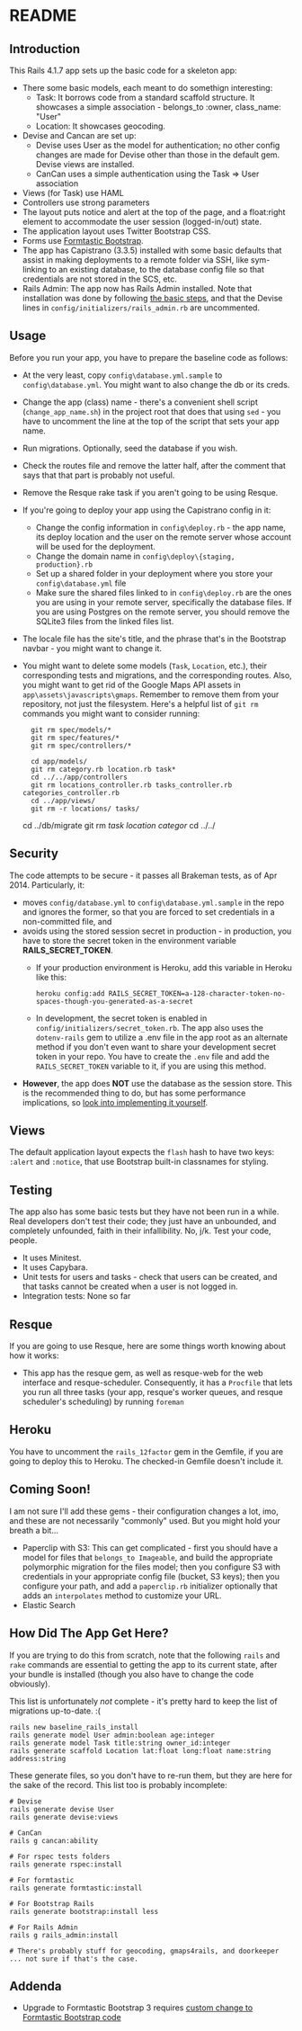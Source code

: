 # README

## Introduction

This Rails 4.1.7 app sets up the basic code for a skeleton app:

* There some basic models, each meant to do somethign interesting:
  * Task: It borrows code from a standard scaffold structure. It showcases a simple association - belongs_to :owner, class_name: "User"
  * Location: It showcases geocoding.
* Devise and Cancan are set up:
  * Devise uses User as the model for authentication; no other config changes are made for Devise other than those in the default gem. Devise views are installed.
  * CanCan uses a simple authentication using the Task => User association
* Views (for Task) use HAML
* Controllers use strong parameters
* The layout puts notice and alert at the top of the page, and a float:right element to accommodate the user session (logged-in/out) state.
* The application layout uses Twitter Bootstrap CSS.
* Forms use [Formtastic Bootstrap](https://github.com/mjbellantoni/formtastic-bootstrap).
* The app has Capistrano (3.3.5) installed with some basic defaults that assist in making deployments to a remote folder via SSH, like sym-linking to an existing database, to the database config file so that credentials are not stored in the SCS, etc.
* Rails Admin: The app now has Rails Admin installed. Note that installation was done by following [the basic steps](https://github.com/sferik/rails_admin#installation), and that the Devise lines in `config/initializers/rails_admin.rb` are uncommented. 

## Usage

Before you run your app, you have to prepare the baseline code as follows:

* At the very least, copy `config\database.yml.sample` to `config\database.yml`. You might want to also change the db or its creds.
* Change the app (class) name - there's a convenient shell script (`change_app_name.sh`) in the project root that does that using `sed` - you have to uncomment the line at the top of the script that sets your app name.
* Run migrations. Optionally, seed the database if you wish.
* Check the routes file and remove the latter half, after the comment that says that that part is probably not useful.
* Remove the Resque rake task if you aren't going to be using Resque.
* If you're going to deploy your app using the Capistrano config in it:
  * Change the config information in `config\deploy.rb` - the app name, its deploy location and the user on the remote server whose account will be used for the deployment.
  * Change the domain name in `config\deploy\{staging, production}.rb`
  * Set up a shared folder in your deployment where you store your `config\database.yml` file
  * Make sure the shared files linked to in `config\deploy.rb` are the ones you are using in your remote server, specifically the database files. If you are using Postgres on the remote server, you should remove the SQLite3 files from the linked files list.
* The locale file has the site's title, and the phrase that's in the Bootstrap navbar - you might want to change it.
* You might want to delete some models (`Task`, `Location`, etc.), their corresponding tests and migrations, and the corresponding routes. Also, you might want to get rid of the Google Maps API assets in `app\assets\javascripts\gmaps`. Remember to remove them from your repository, not just the filesystem. Here's a helpful list of `git rm` commands you might want to consider running:

        git rm spec/models/*
        git rm spec/features/*
        git rm spec/controllers/*
        
        cd app/models/
        git rm category.rb location.rb task*
        cd ../../app/controllers
        git rm locations_controller.rb tasks_controller.rb categories_controller.rb
        cd ../app/views/
        git rm -r locations/ tasks/	
	cd ../db/migrate
	git rm *task* *location* *categor*
        cd ../../

## Security

The code attempts to be secure - it passes all Brakeman tests, as of Apr 2014. Particularly, it:

* moves `config/database.yml` to `config\database.yml.sample` in the repo and ignores the former, so that you are forced to set credentials in a non-committed file, and
* avoids using the stored session secret in production - in production, you have to store the secret token in the environment variable **RAILS_SECRET_TOKEN**.
  * If your production environment is Heroku, add this variable in Heroku like this:

        heroku config:add RAILS_SECRET_TOKEN=a-128-character-token-no-spaces-though-you-generated-as-a-secret
	
  * In development, the secret token is enabled in `config/initializers/secret_token.rb`. The app also uses the `dotenv-rails` gem to utilize a .env file in the app root as an alternate method if you don't even want to share your development secret token in your repo. You have to create the `.env` file and add the `RAILS_SECRET_TOKEN` variable to it, if you are using this method.
* **However**, the app does **NOT** use the database as the session store. This is the recommended thing to do, but has some performance implications, so [look into implementing it yourself](https://github.com/rails/activerecord-session_store).

## Views

The default application layout expects the `flash` hash to have two keys: `:alert` and `:notice`, that use Bootstrap built-in classnames for styling.

## Testing

The app also has some basic tests but they have not been run in a while. Real developers don't test their code; they just have an unbounded, and completely unfounded, faith in their infallibility. No, j/k. Test your code, people.

* It uses Minitest.
* It uses Capybara.
* Unit tests for users and tasks - check that users can be created, and that tasks cannot be created when a user is not logged in.
* Integration tests: None so far

## Resque

If you are going to use Resque, here are some things worth knowing about how it works:

* This app has the resque gem, as well as resque-web for the web interface and resque-scheduler. Consequently, it has a `Procfile` that lets you run all three tasks (your app, resque's worker queues, and resque scheduler's scheduling) by running `foreman`

## Heroku

You have to uncomment the `rails_12factor` gem in the Gemfile, if you are going to deploy this to Heroku. The checked-in Gemfile doesn't include it.

## Coming Soon!

I am not sure I'll add these gems - their configuration changes a lot, imo, and these are not necessarily "commonly" used. But you might hold your breath a bit...

* Paperclip with S3: This can get complicated - first you should have a model for files that `belongs_to Imageable`, and build the appropriate polymorphic migration for the files model; then you configure S3 with credentials in your appropriate config file (bucket, S3 keys); then you configure your path, and add a `paperclip.rb` initializer optionally that adds an `interpolates` method to customize your URL.
* Elastic Search

## How Did The App Get Here?

If you are trying to do this from scratch, note that the following `rails` and `rake` commands are essential to getting the app to its current state, after your bundle is installed (though you also have to change the code obviously).

This list is unfortunately *not* complete - it's pretty hard to keep the list of migrations up-to-date. :(

    rails new baseline_rails_install
    rails generate model User admin:boolean age:integer
    rails generate model Task title:string owner_id:integer
    rails generate scaffold Location lat:float long:float name:string address:string	

These generate files, so you don't have to re-run them, but they are here for the sake of the record. This list too is probably incomplete:

    # Devise
    rails generate devise User
    rails generate devise:views

    # CanCan
    rails g cancan:ability

    # For rspec tests folders
    rails generate rspec:install

    # For formtastic
    rails generate formtastic:install

    # For Bootstrap Rails
    rails generate bootstrap:install less

    # For Rails Admin
    rails g rails_admin:install

    # There's probably stuff for geocoding, gmaps4rails, and doorkeeper ... not sure if that's the case.

## Addenda

* Upgrade to Formtastic Bootstrap 3 requires [custom change to Formtastic Bootstrap code](https://github.com/mjbellantoni/formtastic-bootstrap/issues/108)
